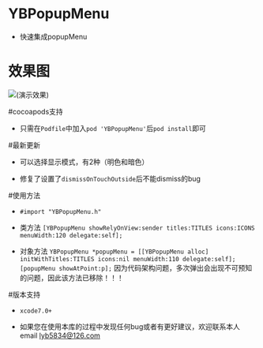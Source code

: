 # YBPopupMenu
 * 快速集成popupMenu

# 效果图
![(演示效果)](http://7xt3dd.com1.z0.glb.clouddn.com/YBPopupMenuGifShow.gif)

#cocoapods支持
  * 只需在`Podfile`中加入`pod 'YBPopupMenu'`后`pod install`即可

#最新更新
  * 可以选择显示模式，有2种（明色和暗色）

  * 修复了设置了`dismissOnTouchOutside`后不能dismiss的bug

#使用方法
  * `#import "YBPopupMenu.h"`
  * 类方法 `[YBPopupMenu showRelyOnView:sender titles:TITLES icons:ICONS menuWidth:120 delegate:self];`

  * 对象方法 `YBPopupMenu *popupMenu = [[YBPopupMenu alloc] initWithTitles:TITLES icons:nil menuWidth:110 delegate:self];
    [popupMenu showAtPoint:p];`  因为代码架构问题，多次弹出会出现不可预知的问题，因此该方法已移除！！！

#版本支持
  * `xcode7.0+`

  * 如果您在使用本库的过程中发现任何bug或者有更好建议，欢迎联系本人email  lyb5834@126.com

